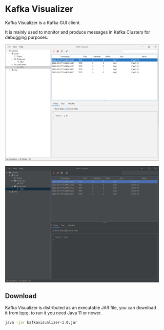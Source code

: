 # Kafka Visualizer

Kafka Visualizer is a Kafka GUI client.

It is mainly used to monitor and produce messages in Kafka Clusters for debugging purposes. 

![](docs/screenshots/light.png)

![](docs/screenshots/dark.png)

## Download

Kafka Visualizer is distributed as an executable JAR file, you can download it from [here](https://github.com/kumait/kafkavisualizer/releases/download/untagged-6013278681c8aa9e10ad/kafkavisualizer-1.0.jar), to run it 
you need Java 11 or newer.

```bash
java -jar kafkavisualizer-1.0.jar
```